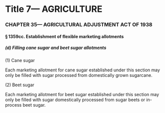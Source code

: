 
# Title 7— AGRICULTURE
### CHAPTER 35— AGRICULTURAL ADJUSTMENT ACT OF 1938
#### § 1359cc. Establishment of flexible marketing allotments
##### (d) Filling cane sugar and beet sugar allotments

(1) Cane sugar

Each marketing allotment for cane sugar established under this section may only be filled with sugar processed from domestically grown sugarcane.

(2) Beet sugar

Each marketing allotment for beet sugar established under this section may only be filled with sugar domestically processed from sugar beets or in-process beet sugar.
